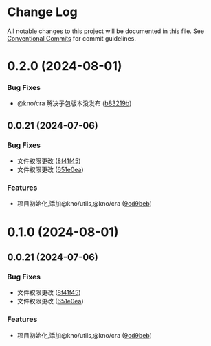 # Change Log

All notable changes to this project will be documented in this file.
See [Conventional Commits](https://conventionalcommits.org) for commit guidelines.

# 0.2.0 (2024-08-01)

### Bug Fixes

- @kno/cra 解决子包版本没发布 ([b83219b](https://github.com/zhangwc777/kno/commit/b83219ba35e922962aa22af1bb58920f5f1db101))

## 0.0.21 (2024-07-06)

### Bug Fixes

- 文件权限更改 ([8f41f45](https://github.com/zhangwc777/kno/commit/8f41f457f44f35ee695af0ddc275f2db38306e5d))
- 文件权限更改 ([651e0ea](https://github.com/zhangwc777/kno/commit/651e0eaafe7c6521db68ef87820bcbe0fd3f4a95))

### Features

- 项目初始化,添加@kno/utils,@kno/cra ([9cd9beb](https://github.com/zhangwc777/kno/commit/9cd9bebfad759a8150f84462defd3468c4706640))

# 0.1.0 (2024-08-01)

## 0.0.21 (2024-07-06)

### Bug Fixes

- 文件权限更改 ([8f41f45](https://github.com/zhangwc777/kno/commit/8f41f457f44f35ee695af0ddc275f2db38306e5d))
- 文件权限更改 ([651e0ea](https://github.com/zhangwc777/kno/commit/651e0eaafe7c6521db68ef87820bcbe0fd3f4a95))

### Features

- 项目初始化,添加@kno/utils,@kno/cra ([9cd9beb](https://github.com/zhangwc777/kno/commit/9cd9bebfad759a8150f84462defd3468c4706640))
